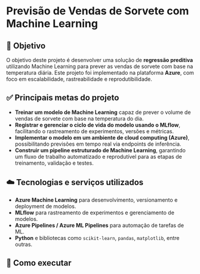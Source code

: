 # Previsão de Vendas de Sorvete com Machine Learning

## 🎯 Objetivo

O objetivo deste projeto é desenvolver uma solução de **regressão preditiva** utilizando Machine Learning para prever as vendas de sorvete com base na temperatura diária. Este projeto foi implementado na plataforma **Azure**, com foco em escalabilidade, rastreabilidade e reprodutibilidade.

## ✅ Principais metas do projeto

- **Treinar um modelo de Machine Learning** capaz de prever o volume de vendas de sorvete com base na temperatura do dia.
- **Registrar e gerenciar o ciclo de vida do modelo usando o MLflow**, facilitando o rastreamento de experimentos, versões e métricas.
- **Implementar o modelo em um ambiente de cloud computing (Azure)**, possibilitando previsões em tempo real via endpoints de inferência.
- **Construir um pipeline estruturado de Machine Learning**, garantindo um fluxo de trabalho automatizado e reprodutível para as etapas de treinamento, validação e testes.

## ☁️ Tecnologias e serviços utilizados

- **Azure Machine Learning** para desenvolvimento, versionamento e deployment de modelos.
- **MLflow** para rastreamento de experimentos e gerenciamento de modelos.
- **Azure Pipelines / Azure ML Pipelines** para automação de tarefas de ML.
- **Python** e bibliotecas como `scikit-learn`, `pandas`, `matplotlib`, entre outras.

## 🚀 Como executar
